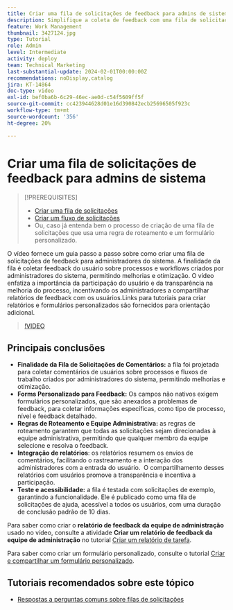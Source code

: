 ```yaml
---
title: Criar uma fila de solicitações de feedback para admins de sistema
description: Simplifique a coleta de feedback com uma fila de solicitações dedicada, utilizando formulários personalizados para entrada detalhada, regras de roteamento para enviar envios diretos à equipe de administração, integração de relatórios para insights acionáveis e publicação de filas de solicitações de ajuda acessíveis com uma duração padrão de conclusão de 10 dias.
feature: Work Management
thumbnail: 3427124.jpg
type: Tutorial
role: Admin
level: Intermediate
activity: deploy
team: Technical Marketing
last-substantial-update: 2024-02-01T00:00:00Z
recommendations: noDisplay,catalog
jira: KT-14864
doc-type: video
exl-id: bef0ba6b-6c29-46ec-ae0d-c54f5609ff5f
source-git-commit: cc423944628d01e16d390842ecb25696505f923c
workflow-type: tm+mt
source-wordcount: '356'
ht-degree: 20%

---
```


# Criar uma fila de solicitações de feedback para admins de sistema

>[!PREREQUISITES]
>
>* [Criar uma fila de solicitações](https://experienceleague.adobe.com/docs/workfront-learn/tutorials-workfront/manage-work/request-queues/create-a-request-queue.html?lang=pt-BR)
>* [Criar um fluxo de solicitações](https://experienceleague.adobe.com/docs/workfront-learn/tutorials-workfront/manage-work/request-queues/create-a-request-flow.html?lang=pt-BR)
>* Ou, caso já entenda bem o processo de criação de uma fila de solicitações que usa uma regra de roteamento e um formulário personalizado.

O vídeo fornece um guia passo a passo sobre como criar uma fila de solicitações de feedback para administradores do sistema.
&#x200B;A finalidade da fila é coletar feedback do usuário sobre processos e workflows criados por administradores do sistema, permitindo melhorias e otimização.
O vídeo enfatiza a importância da participação do usuário e da transparência na melhoria do processo, incentivando os administradores a compartilhar relatórios de feedback com os usuários.
&#x200B;Links para tutoriais para criar relatórios e formulários personalizados são fornecidos para orientação adicional.


>[!VIDEO](https://video.tv.adobe.com/v/3427124/?quality=12&learn=on&enablevpops=0)

## Principais conclusões

* **Finalidade da Fila de Solicitações de Comentários:** a fila foi projetada para coletar comentários de usuários sobre processos e fluxos de trabalho criados por administradores do sistema, permitindo melhorias e otimização.&#x200B;
* **Forms Personalizado para Feedback:** Os campos não nativos exigem formulários personalizados, que são anexados a problemas de feedback, para coletar informações específicas, como tipo de processo, nível e feedback detalhado.
* **Regras de Roteamento e Equipe Administrativa:** as regras de roteamento garantem que todas as solicitações sejam direcionadas à equipe administrativa, permitindo que qualquer membro da equipe selecione e resolva o feedback.
* **Integração de relatórios**: os relatórios resumem os envios de comentários, facilitando o rastreamento e a interação dos administradores com a entrada do usuário. &#x200B; O compartilhamento desses relatórios com usuários promove a transparência e incentiva a participação.
* **Teste e acessibilidade:** a fila é testada com solicitações de exemplo, garantindo a funcionalidade. Ele é publicado como uma fila de solicitações de ajuda, acessível a todos os usuários, com uma duração de conclusão padrão de 10 dias.


Para saber como criar o **relatório de feedback da equipe de administração** usado no vídeo, consulte a atividade **Criar um relatório de feedback da equipe de administração** no tutorial [Criar um relatório de tarefa](https://experienceleague.adobe.com/pt-br/docs/workfront-learn/tutorials-workfront/reporting/basic-reporting/create-a-task-report#activity-2-create-an-admin-team-feedback-report).

Para saber como criar um formulário personalizado, consulte o tutorial [Criar e compartilhar um formulário personalizado](https://experienceleague.adobe.com/docs/workfront-learn/tutorials-workfront/custom-data/custom-forms/custom-forms-creating-and-sharing-a-custom-form.html?lang=pt-BR).

## Tutoriais recomendados sobre este tópico

* [Respostas a perguntas comuns sobre filas de solicitações](/help/manage-work/request-queues/request-queue-faq.md)
